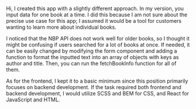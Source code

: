Hi, I created this app with a slightly different approach. In my version, you input data for one book at a time. I did this because I am not sure about the precise use case for this app; I assumed it would be a tool for customers wanting to learn more about individual books.

I noticed that the NBP API does not work well for older books, so I thought it might be confusing if users searched for a lot of books at once. If needed, it can be easily changed by modifying the form component and adding a function to format the inputted text into an array of objects with keys as author and title. Then, you can run the fetchBookInfo function for all of them.

As for the frontend, I kept it to a basic minimum since this position primarily focuses on backend development. If the task required both frontend and backend development, I would utilize SCSS and BEM for CSS, and React for JavaScript and HTML.